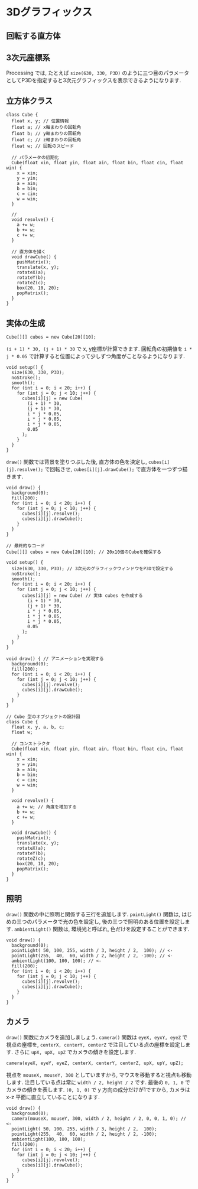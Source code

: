 # 3Dグラフィックス
## 回転する直方体

## 3次元座標系
Processing では, たとえば `size(630, 330, P3D)` のように三つ目のパラメータとしてP3Dを指定すると3次元グラフィックスを表示できるようになります.

## 立方体クラス
```processing
class Cube {
  float x, y; // 位置情報
  float a; // x軸まわりの回転角
  float b; // y軸まわりの回転角
  float c; // z軸まわりの回転角
  float w; // 回転のスピード
  
  // パラメータの初期化
  Cube(float xin, float yin, float ain, float bin, float cin, float win) {
    x = xin;
    y = yin;
    a = ain;
    b = bin;
    c = cin;
    w = win;
  }
  
  // 
  void resolve() {
    a += w;
    b += w;
    c += w;
  }
  
  // 直方体を描く
  void drawCube() {
    pushMatrix();
    translate(x, y);
    rotateX(a);
    rotateY(b);
    rotateZ(c);
    box(20, 10, 20);
    popMatrix();
  }
}
```

## 実体の生成
```processing
Cube[][] cubes = new Cube[20][10];
```

`(i + 1) * 30, (j + 1) * 30` で x, y座標が計算できます.
回転角の初期値を `i * j * 0.05` で計算すると位置によって少しずつ角度がことなるようになります.

```processing
void setup() {
  size(630, 330, P3D);
  noStroke();
  smooth();
  for (int i = 0; i < 20; i++) {
    for (int j = 0; j < 10; j++) {
      cubes[i][j] = new Cube(
        (i + 1) * 30,
        (j + 1) * 30,
        i * j * 0.05,
        i * j * 0.05,
        i * j * 0.05, 
        0.05
      );
    }
  }
}
```

`draw()` 関数では背景を塗りつぶした後, 直方体の色を決定し, 
`cubes[i][j].resolve();` で回転させ, `cubes[i][j].drawCube();` で直方体を一つずつ描きます.

```processing
void draw() {
  background(0);
  fill(200);
  for (int i = 0; i < 20; i++) {
    for (int j = 0; j < 10; j++) {
      cubes[i][j].resolve();
      cubes[i][j].drawCube();
    }
  }
}
```

```processing
// 最終的なコード
Cube[][] cubes = new Cube[20][10]; // 20x10個のCubeを確保する

void setup() {
  size(630, 330, P3D); // 3次元のグラフィックウィンドウをP3Dで設定する
  noStroke();
  smooth();
  for (int i = 0; i < 20; i++) {
    for (int j = 0; j < 10; j++) {
      cubes[i][j] = new Cube( // 実体 cubes を作成する
        (i + 1) * 30,
        (j + 1) * 30,
        i * j * 0.05,
        i * j * 0.05,
        i * j * 0.05,
        0.05
      );
    }
  }
}

void draw() { // アニメーションを実現する
  background(0);
  fill(200);
  for (int i = 0; i < 20; i++) {
    for (int j = 0; j < 10; j++) {
      cubes[i][j].revolve();
      cubes[i][j].drawCube();
    }
  }
}

// Cube 型のオブジェクトの設計図
class Cube {
  float x, y, a, b, c;
  float w;
  
  // コンストラクタ
  Cube(float xin, float yin, float ain, float bin, float cin, float win) {
    x = xin;
    y = yin;
    a = ain;
    b = bin;
    c = cin;
    w = win;
  }
  
  void revolve() {
    a += w; // 角度を増加する
    b += w;
    c += w;
  }
  
  void drawCube() {
    pushMatrix();
    translate(x, y);
    rotateX(a);
    rotateY(b);
    rotateZ(c);
    box(20, 10, 20);
    popMatrix();
  }
}
```

## 照明
`draw()` 関数の中に照明と関係する三行を追加します.
`pointLight()` 関数は, はじめの三つのパラメータで光の色を設定し, 後の三つで照明のある位置を設定します.
`ambientLight()` 関数は, 環境光と呼ばれ, 色だけを設定することができます.

```processing
void draw() {
  background(0);
  pointLight( 50, 100, 255, width / 3, height / 2,  100); // <-
  pointLight(255,  40,  60, width / 2, height / 2, -100); // <-
  ambientLight(100, 100, 100); // <-
  fill(200);
  for (int i = 0; i < 20; i++) {
    for (int j = 0; j < 10; j++) {
      cubes[i][j].revolve();
      cubes[i][j].drawCube();
    }
  }
}
```

## カメラ
`draw()` 関数にカメラを追加しましょう.
`camera()` 関数は `eyeX, eyxY, eyeZ` で視点の座標を,
`centerX, centerY, centerZ` で注目している点の座標を設定します.
さらに `upX, upX, upZ` でカメラの傾きを設定します.

```processing
camera(eyeX, eyeY, eyeZ, centerX, centerY, centerZ, upX, upY, upZ);
```

視点を `mouseX, mouseY, 300` としていますから, マウスを移動すると視点も移動します.
注目している点は常に `width / 2, height / 2` です. 最後の `0, 1, 0` でカメラの傾きを表します.
`(0, 1, 0)` で y 方向の成分だけが1ですから, カメラは x-z 平面に直立していることになります.

```processing
void draw() {
  background(0);
  camera(mouseX, mouseY, 300, width / 2, height / 2, 0, 0, 1, 0); // <-
  pointLight( 50, 100, 255, width / 3, height / 2,  100);
  pointLight(255,  40,  60, width / 2, height / 2, -100);
  ambientLight(100, 100, 100);
  fill(200);
  for (int i = 0; i < 20; i++) {
    for (int j = 0; j < 10; j++) {
      cubes[i][j].revolve();
      cubes[i][j].drawCube();
    }
  }
}
```
